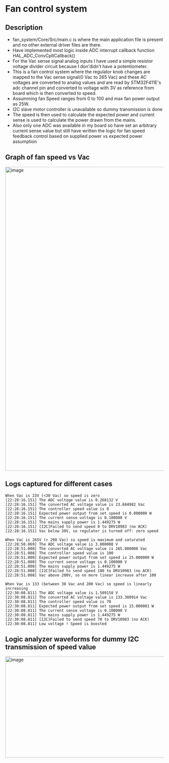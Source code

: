 # Fan control system
## Description
* fan_system/Core/Src/main.c is where the main application file is present and no other external driver files are there.
* Have implemented most logic inside ADC interrupt callback function HAL_ADC_ConvCpltCallback()
* For the Vac sense signal analog inputs I have used a simple resistor voltage divider circuit because I don'didn't have a potentiometer. 
* This is a fan control system where the regulator knob changes are mapped to the Vac sense signal(0 Vac to 265 Vac) and these AC voltages are converted to analog values and are read by STM32F411E's adc channel pin and converted to voltage with 3V as reference from board which is then converted to speed.
* Assumming fan Speed ranges from 0 to 100 and max fan power output as 25W. 
* I2C slave motor controller is unavailable so dummy transmission is done
* The speed is then used to calculate the expected power and current sense is used to calculate the power drawn from the mains.
* Also only one ADC was available in my board so have set an arbitrary current sense value but still have written the logic for fan speed feedback control based on supplied power vs expected power assumption

## Graph of fan speed vs Vac
<img width="1307" height="963" alt="image" src="https://github.com/user-attachments/assets/1dcdd738-8ccf-4967-ba7e-d1b42950610e" />

## Logs captured for different cases
```
When Vac is 23V (<30 Vac) so speed is zero
[22:28:16.151] The ADC voltage value is 0.268132 V
[22:28:16.151] The converted AC voltage value is 23.684982 Vac
[22:28:16.151] The controller speed value is 0
[22:28:16.151] Expected power output from set speed is 0.000000 W
[22:28:16.151] The current sense voltage is 0.100000 V
[22:28:16.151] The mains supply power is 1.449275 W
[22:28:16.151] [I2C]Failed to send speed 0 to DRV10983 (no ACK)
[22:28:16.151] Vac below 30V, so regulator is turned off: zero speed

When Vac is 265V (> 200 Vac) so speed is maximum and saturated
[22:28:50.869] The ADC voltage value is 3.000000 V
[22:28:51.008] The converted AC voltage value is 265.000000 Vac
[22:28:51.008] The controller speed value is 100
[22:28:51.008] Expected power output from set speed is 25.000000 W
[22:28:51.008] The current sense voltage is 0.100000 V
[22:28:51.008] The mains supply power is 1.449275 W
[22:28:51.008] [I2C]Failed to send speed 100 to DRV10983 (no ACK)
[22:28:51.008] Vac above 200V, so no more linear increase after 100

When Vac is 133 (between 30 Vac and 200 Vac) so speed is linearly increasing
[22:30:08.811] The ADC voltage value is 1.509158 V
[22:30:08.811] The converted AC voltage value is 133.308914 Vac
[22:30:08.811] The controller speed value is 70
[22:30:08.811] Expected power output from set speed is 15.000001 W
[22:30:08.811] The current sense voltage is 0.100000 V
[22:30:08.811] The mains supply power is 1.449275 W
[22:30:08.811] [I2C]Failed to send speed 70 to DRV10983 (no ACK)
[22:30:08.811] Low voltage ! Speed is boosted
```

## Logic analyzer waveforms for dummy I2C transmission of speed value
<img width="1875" height="321" alt="image" src="https://github.com/user-attachments/assets/9bbc81ec-3ecf-4a3e-8920-bfb72e7286fe" />


